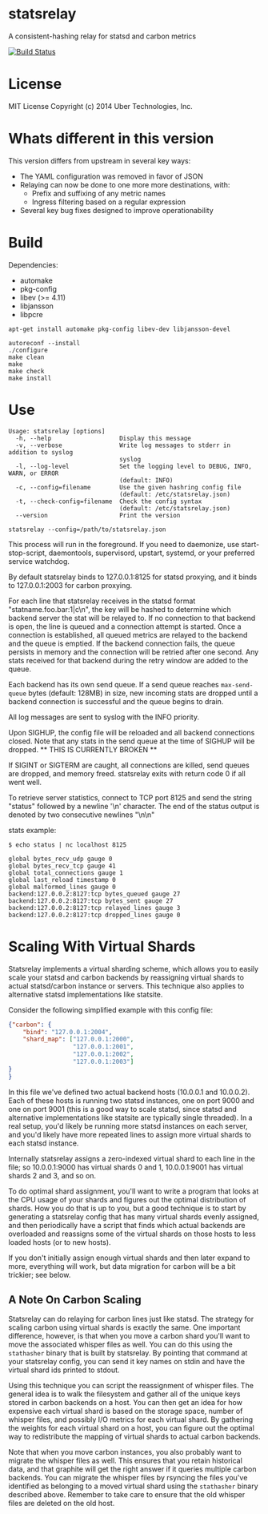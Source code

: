 # statsrelay
A consistent-hashing relay for statsd and carbon metrics

[![Build Status](https://travis-ci.org/lyft/statsrelay.svg?branch=master)](https://travis-ci.org/lyft/statsrelay)


# License
MIT License
Copyright (c) 2014 Uber Technologies, Inc.

# Whats different in this version

This version differs from upstream in several key ways:

- The YAML configuration was removed in favor of JSON
- Relaying can now be done to one more more destinations, with:
  - Prefix and suffixing of any metric names
  - Ingress filtering based on a regular expression
- Several key bug fixes designed to improve operationability


# Build

Dependencies:
- automake
- pkg-config
- libev (>= 4.11)
- libjansson
- libpcre

```
apt-get install automake pkg-config libev-dev libjansson-devel

autoreconf --install
./configure
make clean
make
make check
make install
```

# Use

```
Usage: statsrelay [options]
  -h, --help                   Display this message
  -v, --verbose                Write log messages to stderr in addition to syslog
                               syslog
  -l, --log-level              Set the logging level to DEBUG, INFO, WARN, or ERROR
                               (default: INFO)
  -c, --config=filename        Use the given hashring config file
                               (default: /etc/statsrelay.json)
  -t, --check-config=filename  Check the config syntax
                               (default: /etc/statsrelay.json)
  --version                    Print the version
```

```
statsrelay --config=/path/to/statsrelay.json
```

This process will run in the foreground. If you need to daemonize, use
start-stop-script, daemontools, supervisord, upstart, systemd, or your
preferred service watchdog.

By default statsrelay binds to 127.0.0.1:8125 for statsd proxying, and
it binds to 127.0.0.1:2003 for carbon proxying.

For each line that statsrelay receives in the statsd format
"statname.foo.bar:1|c\n", the key will be hashed to determine which
backend server the stat will be relayed to. If no connection to that
backend is open, the line is queued and a connection attempt is
started. Once a connection is established, all queued metrics are
relayed to the backend and the queue is emptied. If the backend
connection fails, the queue persists in memory and the connection will
be retried after one second. Any stats received for that backend during
the retry window are added to the queue.

Each backend has its own send queue. If a send queue reaches
`max-send-queue` bytes (default: 128MB) in size, new incoming stats
are dropped until a backend connection is successful and the queue
begins to drain.

All log messages are sent to syslog with the INFO priority.

Upon SIGHUP, the config file will be reloaded and all backend
connections closed. Note that any stats in the send queue at the time
of SIGHUP will be dropped. ** THIS IS CURRENTLY BROKEN **

If SIGINT or SIGTERM are caught, all connections are killed, send
queues are dropped, and memory freed. statsrelay exits with return
code 0 if all went well.

To retrieve server statistics, connect to TCP port 8125 and send the
string "status" followed by a newline '\n' character. The end of the
status output is denoted by two consecutive newlines "\n\n"

stats example:
```
$ echo status | nc localhost 8125

global bytes_recv_udp gauge 0
global bytes_recv_tcp gauge 41
global total_connections gauge 1
global last_reload timestamp 0
global malformed_lines gauge 0
backend:127.0.0.2:8127:tcp bytes_queued gauge 27
backend:127.0.0.2:8127:tcp bytes_sent gauge 27
backend:127.0.0.2:8127:tcp relayed_lines gauge 3
backend:127.0.0.2:8127:tcp dropped_lines gauge 0

```

# Scaling With Virtual Shards

Statsrelay implements a virtual sharding scheme, which allows you to
easily scale your statsd and carbon backends by reassigning virtual
shards to actual statsd/carbon instance or servers. This technique
also applies to alternative statsd implementations like statsite.

Consider the following simplified example with this config file:

```json
{"carbon": {
    "bind": "127.0.0.1:2004",
    "shard_map": ["127.0.0.1:2000",
                  "127.0.0.1:2001",
                  "127.0.0.1:2002",
                  "127.0.0.1:2003"]
}
}
```

In this file we've defined two actual backend hosts (10.0.0.1 and
10.0.0.2). Each of these hosts is running two statsd instances, one on
port 9000 and one on port 9001 (this is a good way to scale statsd,
since statsd and alternative implementations like statsite are
typically single threaded). In a real setup, you'd likely be running
more statsd instances on each server, and you'd likely have more
repeated lines to assign more virtual shards to each statsd
instance. 

Internally statsrelay assigns a zero-indexed virtual shard to each
line in the file; so 10.0.0.1:9000 has virtual shards 0 and 1,
10.0.0.1:9001 has virtual shards 2 and 3, and so on.

To do optimal shard assignment, you'll want to write a program that
looks at the CPU usage of your shards and figures out the optimal
distribution of shards. How you do that is up to you, but a good
technique is to start by generating a statsrelay config that has many
virtual shards evenly assigned, and then periodically have a script
that finds which actual backends are overloaded and reassigns some of
the virtual shards on those hosts to less loaded hosts (or to new
hosts).

If you don't initially assign enough virtual shards and then later
expand to more, everything will work, but data migration for carbon
will be a bit trickier; see below.

## A Note On Carbon Scaling

Statsrelay can do relaying for carbon lines just like statsd. The
strategy for scaling carbon using virtual shards is exactly the
same. One important difference, however, is that when you move a
carbon shard you'll want to move the associated whisper files as
well. You can do this using the `stathasher` binary that is built by
statsrelay. By pointing that command at your statsrelay config, you
can send it key names on stdin and have the virtual shard ids printed
to stdout.

Using this technique you can script the reassignment of whisper
files. The general idea is to walk the filesystem and gather all of
the unique keys stored in carbon backends on a host. You can then get
an idea for how expensive each virtual shard is based on the storage
space, number of whisper files, and possibly I/O metrics for each
virtual shard. By gathering the weights for each virtual shard on a
host, you can figure out the optimal way to redistribute the mapping
of virtual shards to actual carbon backends.

Note that when you move carbon instances, you also probably want to
migrate the whisper files as well. This ensures that you retain
historical data, and that graphite will get the right answer if it
queries multiple carbon backends. You can migrate the whisper files by
rsyncing the files you've identified as belonging to a moved virtual
shard using the `stathasher` binary described above. Remember to take
care to ensure that the old whisper files are deleted on the old host.
